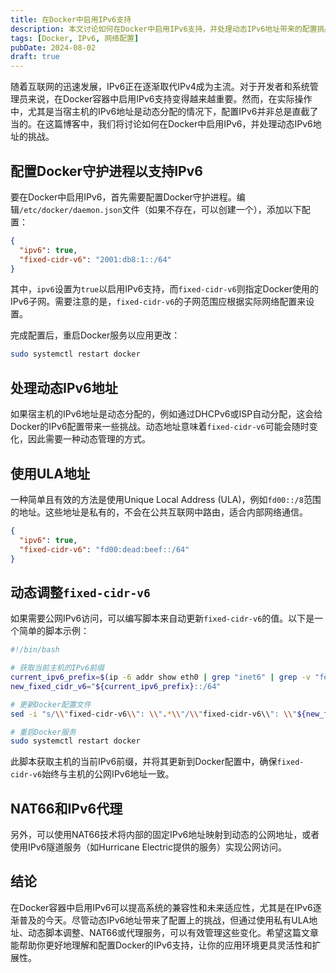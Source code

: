 ```yaml
---
title: 在Docker中启用IPv6支持
description: 本文讨论如何在Docker中启用IPv6支持，并处理动态IPv6地址带来的配置挑战，包括使用ULA地址、动态调整fixed-cidr-v6、NAT66和IPv6代理等方法。
tags: [Docker, IPv6, 网络配置]
pubDate: 2024-08-02
draft: true
---
```


随着互联网的迅速发展，IPv6正在逐渐取代IPv4成为主流。对于开发者和系统管理员来说，在Docker容器中启用IPv6支持变得越来越重要。然而，在实际操作中，尤其是当宿主机的IPv6地址是动态分配的情况下，配置IPv6并非总是直截了当的。在这篇博客中，我们将讨论如何在Docker中启用IPv6，并处理动态IPv6地址的挑战。

## 配置Docker守护进程以支持IPv6

要在Docker中启用IPv6，首先需要配置Docker守护进程。编辑`/etc/docker/daemon.json`文件（如果不存在，可以创建一个），添加以下配置：

```json
{
  "ipv6": true,
  "fixed-cidr-v6": "2001:db8:1::/64"
}
```

其中，`ipv6`设置为`true`以启用IPv6支持，而`fixed-cidr-v6`则指定Docker使用的IPv6子网。需要注意的是，`fixed-cidr-v6`的子网范围应根据实际网络配置来设置。

完成配置后，重启Docker服务以应用更改：

```bash
sudo systemctl restart docker
```

## 处理动态IPv6地址

如果宿主机的IPv6地址是动态分配的，例如通过DHCPv6或ISP自动分配，这会给Docker的IPv6配置带来一些挑战。动态地址意味着`fixed-cidr-v6`可能会随时变化，因此需要一种动态管理的方式。

## 使用ULA地址

一种简单且有效的方法是使用Unique Local Address (ULA)，例如`fd00::/8`范围的地址。这些地址是私有的，不会在公共互联网中路由，适合内部网络通信。

```json
{
  "ipv6": true,
  "fixed-cidr-v6": "fd00:dead:beef::/64"
}
```

## 动态调整`fixed-cidr-v6`

如果需要公网IPv6访问，可以编写脚本来自动更新`fixed-cidr-v6`的值。以下是一个简单的脚本示例：

```bash
#!/bin/bash

# 获取当前主机的IPv6前缀
current_ipv6_prefix=$(ip -6 addr show eth0 | grep "inet6" | grep -v "fe80" | awk '{print $2}' | cut -d/ -f1 | sed 's/:/::/g' | cut -d: -f1-3)
new_fixed_cidr_v6="${current_ipv6_prefix}::/64"

# 更新Docker配置文件
sed -i "s/\\"fixed-cidr-v6\\": \\".*\\"/\\"fixed-cidr-v6\\": \\"${new_fixed_cidr_v6}\\"/" /etc/docker/daemon.json

# 重启Docker服务
sudo systemctl restart docker
```

此脚本获取主机的当前IPv6前缀，并将其更新到Docker配置中，确保`fixed-cidr-v6`始终与主机的公网IPv6地址一致。

## NAT66和IPv6代理

另外，可以使用NAT66技术将内部的固定IPv6地址映射到动态的公网地址，或者使用IPv6隧道服务（如Hurricane Electric提供的服务）实现公网访问。

## 结论

在Docker容器中启用IPv6可以提高系统的兼容性和未来适应性，尤其是在IPv6逐渐普及的今天。尽管动态IPv6地址带来了配置上的挑战，但通过使用私有ULA地址、动态脚本调整、NAT66或代理服务，可以有效管理这些变化。希望这篇文章能帮助你更好地理解和配置Docker的IPv6支持，让你的应用环境更具灵活性和扩展性。
